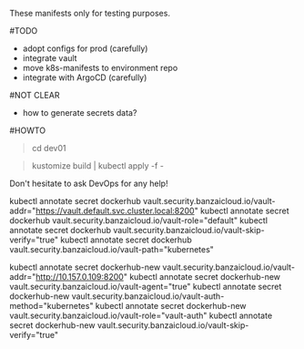 These manifests only for testing purposes.

#TODO

- adopt configs for prod (carefully)
- integrate vault
- move k8s-manifests to environment repo
- integrate with ArgoCD (carefully)

#NOT CLEAR
- how to generate secrets data?

#HOWTO

> cd dev01

> kustomize build  | kubectl apply -f -


Don't hesitate to ask DevOps for any help!




kubectl annotate secret dockerhub vault.security.banzaicloud.io/vault-addr="https://vault.default.svc.cluster.local:8200"
kubectl annotate secret dockerhub vault.security.banzaicloud.io/vault-role="default"
kubectl annotate secret dockerhub vault.security.banzaicloud.io/vault-skip-verify="true"
kubectl annotate secret dockerhub vault.security.banzaicloud.io/vault-path="kubernetes"


kubectl annotate secret dockerhub-new vault.security.banzaicloud.io/vault-addr="http://10.157.0.109:8200"
kubectl annotate secret dockerhub-new vault.security.banzaicloud.io/vault-agent="true"
kubectl annotate secret dockerhub-new vault.security.banzaicloud.io/vault-auth-method="kubernetes"
kubectl annotate secret dockerhub-new vault.security.banzaicloud.io/vault-role="vault-auth"
kubectl annotate secret dockerhub-new vault.security.banzaicloud.io/vault-skip-verify="true"